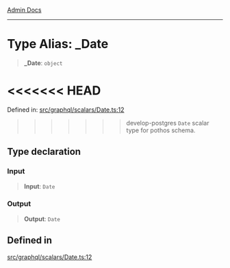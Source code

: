 [Admin Docs](/)

***

# Type Alias: \_Date

> **\_Date**: `object`

<<<<<<< HEAD
=======
Defined in: [src/graphql/scalars/Date.ts:12](https://github.com/PalisadoesFoundation/talawa-api/blob/37e2d6abe1cabaa02f97a3c6c418b81e8fcb5a13/src/graphql/scalars/Date.ts#L12)

>>>>>>> develop-postgres
`Date` scalar type for pothos schema.

## Type declaration

### Input

> **Input**: `Date`

### Output

> **Output**: `Date`

## Defined in

[src/graphql/scalars/Date.ts:12](https://github.com/NishantSinghhhhh/talawa-api/blob/ff0f1d6ae21d3428519b64e42fe3bfdff573cb6e/src/graphql/scalars/Date.ts#L12)
